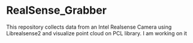 # RealSense_Grabber
This repository collects data from an Intel Realsense Camera using Librealsense2 and visualize point cloud on PCL library. 
I am working on it
